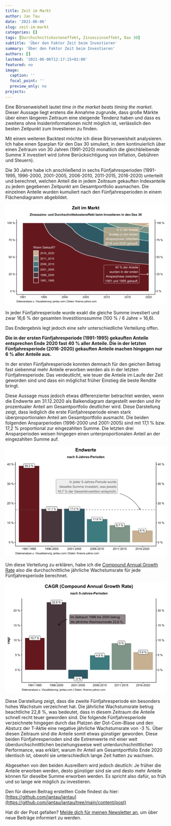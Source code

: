```yaml
---
title: Zeit im Markt
author: Jan Tau
date: '2021-06-06'
slug: zeit-im-markt
categories: []
tags: [Durchschnittskosteneffekt, Zinseszinseffekt, Dax 30]
subtitle: 'Über den Faktor Zeit beim Investieren'
summary: 'Über den Faktor Zeit beim Investieren'
authors: []
lastmod: '2021-06-06T12:17:15+02:00'
featured: no
image:
  caption: ''
  focal_point: ''
  preview_only: no
projects: 
---
```


Eine Börsenweisheit lautet *time in the market beats timing the market*. Dieser Aussage liegt erstens die Annahme zugrunde, dass große Märkte über einen längeren Zeitraum eine steigende Tendenz haben und dass es zweitens ohne Insiderinformationen nicht möglich ist, verlässlich den besten Zeitpunkt zum Investieren zu finden.

Mit einem weiteren Backtest möchte ich diese Börsenweisheit analysieren. Ich habe einen Sparplan für den Dax 30 simuliert, in dem kontinuierlich über einen Zeitraum von 30 Jahren (1991-2020) monatlich die gleichbleibende Summe X investiert wird (ohne Berücksichtigung von Inflation, Gebühren und Steuern).  

Die 30 Jahre habe ich anschließend in sechs Fünfjahresperioden (1991-1995, 1996-2000, 2001-2005, 2006-2010, 2011-2015, 2016-2020) unterteilt und berechnet, welchen Anteil die in jedem Zeitraum gekauften Indexanteile zu jedem gegebenen Zeitpunkt am Gesamtportfolio ausmachen. Die einzelnen Anteile wurden kumuliert nach den Fünfjahresperioden in einem Flächendiagramm abgebildet.

![](zeit-im-markt.png)

In jeder Fünfjahresperiode wurde exakt die gleiche Summe investiert und zwar 16,6 % der gesamten Investitionssumme (100 % / 6 Jahre = 16,6). 

Das Endergebnis legt jedoch eine sehr unterschiedliche Verteilung offen.

**Die in der ersten Fünfjahresperiode (1991-1995) gekauften Anteile entsprechen Ende 2020 fast 40 % aller Anteile. Die in der letzten Fünfjahresperiode (2016-2020) gekauften Anteile machen hingegen nur 6 % aller Anteile aus.**

In der ersten Fünfjahresperiode konnten demnach für den geichen Betrag fast siebenmal mehr Anteile erworben werden als in der letzten Fünfjahresperiode. Das verdeutlicht, wie teuer die Anteile im Laufe der Zeit geworden sind und dass ein möglichst früher Einstieg die beste Rendite bringt.

Diese Aussage muss jedoch etwas differenzierter betrachtet werden, wenn die Endwerte am 31.12.2020 als Balkendiagram dargestellt werden und ihr prozentualer Anteil am Gesamtportfolio deutlicher wird. Diese Darstellung zeigt, dass lediglich die erste Fünfjahresperiode einen stark überproportionalen Anteil am Gesamtportfolio ausmacht. Die beiden folgenden Ansparperioden (1996-2000 und 2001-2005) sind mit 17,1 % bzw. 17,2 % proportional zur eingezahlten Summe. Die letzten drei Ansparperioden weisen hingegen einen unterproportionalen Anteil an der eingezahlten Summe auf.

![](endwerte.png)

Um diese Verteilung zu erklären, habe ich die [Compound Annual Growth Rate](https://www.investopedia.com/terms/c/cagr.asp) also die durchschnittliche jährliche Wachstumsrate für jede Fünfjahresperiode berechnet.

![](period_cagr.png)

Diese Darstellung zeigt, dass die zweite Fünfjahresperiode ein besonders hohes Wachstum verzeichnet hat. Die jährliche Wachstumsrate betrug beachtliche 22,8 %, was bedeutet, dass in diesem Zeitraum die Anteile schnell recht teuer geworden sind. Die folgende Fünfjahresperiode verzeichnete hingegen durch das Platzen der Dot-Com-Blase und den Absturz der T-Aktie eine negative jährliche Wachstumsrate von -3 %. Über diesen Zeitraum sind die Anteile somit etwas günstiger geworden. Diese beiden Fünfjahresperioden sind die Extremwerte mit einer weit überdurchschnittlichen beziehungsweise weit unterdurchschnittlichen Performance, was erklärt, warum ihr Anteil am Gesamtportfolio Ende 2020 identisch ist, obwohl sie unterschiedlich lange Zeit hatten zu wachsen.

Abgesehen von den beiden Ausreißern wird jedoch deutlich: Je früher die Anteile erworben werden, desto günstiger sind sie und desto mehr Anteile können für dieselbe Summe erworben werden. Es spricht also dafür, so früh und so lange wie möglich zu investieren.

Den für diesen Beitrag erstellten Code findest du hier: [https://github.com/jantau/jantau](https://github.com/jantau/jantau/tree/main/content/post)

Hat dir der Post gefallen? [Melde dich für meinen Newsletter an](https://tinyletter.com/jantau), um über neue Beiträge informiert zu werden.